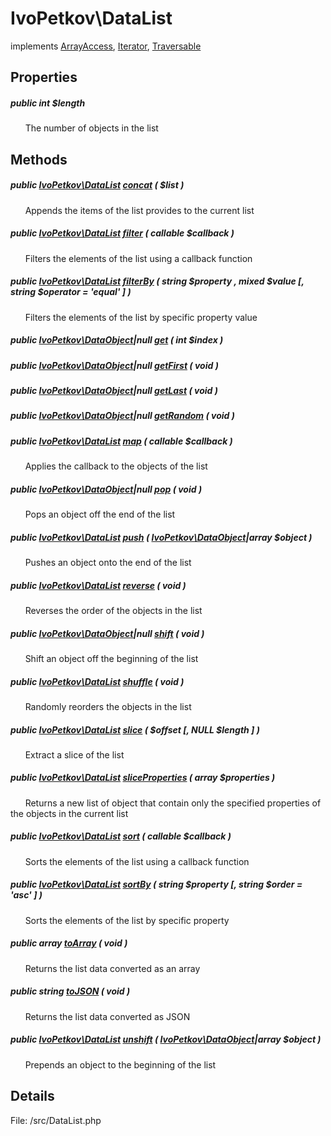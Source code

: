 # IvoPetkov\DataList

implements [ArrayAccess](http://php.net/manual/en/class.arrayaccess.php), [Iterator](http://php.net/manual/en/class.iterator.php), [Traversable](http://php.net/manual/en/class.traversable.php)

## Properties

##### public int $length

&nbsp;&nbsp;&nbsp;&nbsp;&nbsp;&nbsp;The number of objects in the list

## Methods

##### public [IvoPetkov\DataList](ivopetkov.datalist.class.md) [concat](ivopetkov.datalist.concat.method.md) ( $list )

&nbsp;&nbsp;&nbsp;&nbsp;&nbsp;&nbsp;Appends the items of the list provides to the current list

##### public [IvoPetkov\DataList](ivopetkov.datalist.class.md) [filter](ivopetkov.datalist.filter.method.md) ( callable $callback )

&nbsp;&nbsp;&nbsp;&nbsp;&nbsp;&nbsp;Filters the elements of the list using a callback function

##### public [IvoPetkov\DataList](ivopetkov.datalist.class.md) [filterBy](ivopetkov.datalist.filterby.method.md) ( string $property , mixed $value [, string $operator = 'equal' ] )

&nbsp;&nbsp;&nbsp;&nbsp;&nbsp;&nbsp;Filters the elements of the list by specific property value

##### public [IvoPetkov\DataObject](ivopetkov.dataobject.class.md)|null [get](ivopetkov.datalist.get.method.md) ( int $index )

##### public [IvoPetkov\DataObject](ivopetkov.dataobject.class.md)|null [getFirst](ivopetkov.datalist.getfirst.method.md) ( void )

##### public [IvoPetkov\DataObject](ivopetkov.dataobject.class.md)|null [getLast](ivopetkov.datalist.getlast.method.md) ( void )

##### public [IvoPetkov\DataObject](ivopetkov.dataobject.class.md)|null [getRandom](ivopetkov.datalist.getrandom.method.md) ( void )

##### public [IvoPetkov\DataList](ivopetkov.datalist.class.md) [map](ivopetkov.datalist.map.method.md) ( callable $callback )

&nbsp;&nbsp;&nbsp;&nbsp;&nbsp;&nbsp;Applies the callback to the objects of the list

##### public [IvoPetkov\DataObject](ivopetkov.dataobject.class.md)|null [pop](ivopetkov.datalist.pop.method.md) ( void )

&nbsp;&nbsp;&nbsp;&nbsp;&nbsp;&nbsp;Pops an object off the end of the list

##### public [IvoPetkov\DataList](ivopetkov.datalist.class.md) [push](ivopetkov.datalist.push.method.md) ( [IvoPetkov\DataObject](ivopetkov.dataobject.class.md)|array $object )

&nbsp;&nbsp;&nbsp;&nbsp;&nbsp;&nbsp;Pushes an object onto the end of the list

##### public [IvoPetkov\DataList](ivopetkov.datalist.class.md) [reverse](ivopetkov.datalist.reverse.method.md) ( void )

&nbsp;&nbsp;&nbsp;&nbsp;&nbsp;&nbsp;Reverses the order of the objects in the list

##### public [IvoPetkov\DataObject](ivopetkov.dataobject.class.md)|null [shift](ivopetkov.datalist.shift.method.md) ( void )

&nbsp;&nbsp;&nbsp;&nbsp;&nbsp;&nbsp;Shift an object off the beginning of the list

##### public [IvoPetkov\DataList](ivopetkov.datalist.class.md) [shuffle](ivopetkov.datalist.shuffle.method.md) ( void )

&nbsp;&nbsp;&nbsp;&nbsp;&nbsp;&nbsp;Randomly reorders the objects in the list

##### public [IvoPetkov\DataList](ivopetkov.datalist.class.md) [slice](ivopetkov.datalist.slice.method.md) ( $offset [, NULL $length ] )

&nbsp;&nbsp;&nbsp;&nbsp;&nbsp;&nbsp;Extract a slice of the list

##### public [IvoPetkov\DataList](ivopetkov.datalist.class.md) [sliceProperties](ivopetkov.datalist.sliceproperties.method.md) ( array $properties )

&nbsp;&nbsp;&nbsp;&nbsp;&nbsp;&nbsp;Returns a new list of object that contain only the specified properties of the objects in the current list

##### public [IvoPetkov\DataList](ivopetkov.datalist.class.md) [sort](ivopetkov.datalist.sort.method.md) ( callable $callback )

&nbsp;&nbsp;&nbsp;&nbsp;&nbsp;&nbsp;Sorts the elements of the list using a callback function 

##### public [IvoPetkov\DataList](ivopetkov.datalist.class.md) [sortBy](ivopetkov.datalist.sortby.method.md) ( string $property [, string $order = 'asc' ] )

&nbsp;&nbsp;&nbsp;&nbsp;&nbsp;&nbsp;Sorts the elements of the list by specific property

##### public array [toArray](ivopetkov.datalist.toarray.method.md) ( void )

&nbsp;&nbsp;&nbsp;&nbsp;&nbsp;&nbsp;Returns the list data converted as an array

##### public string [toJSON](ivopetkov.datalist.tojson.method.md) ( void )

&nbsp;&nbsp;&nbsp;&nbsp;&nbsp;&nbsp;Returns the list data converted as JSON

##### public [IvoPetkov\DataList](ivopetkov.datalist.class.md) [unshift](ivopetkov.datalist.unshift.method.md) ( [IvoPetkov\DataObject](ivopetkov.dataobject.class.md)|array $object )

&nbsp;&nbsp;&nbsp;&nbsp;&nbsp;&nbsp;Prepends an object to the beginning of the list

## Details

File: /src/DataList.php

